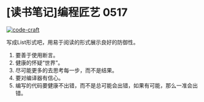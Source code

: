 # [读书笔记]编程匠艺 0517

[![code-craft](https://attachment.soulteary.com/2009/05/18/code-craft.jpg "code-craft")](https://attachment.soulteary.com/2009/05/18/code-craft.jpg) 

写成List形式吧，用易于阅读的形式展示良好的防御性。

1. 要善于使用断言。
2. 健康的怀疑“世界”。
3. 尽可能更多的去思考每一步，而不是结果。
4. 要对编译器有信心。
5. 编写的代码要健康不出错，而不是总可能会出错，如果有可能，那么一准会出错。

